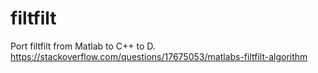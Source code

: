 # filtfilt

Port filtfilt from Matlab to C++ to D.
https://stackoverflow.com/questions/17675053/matlabs-filtfilt-algorithm
